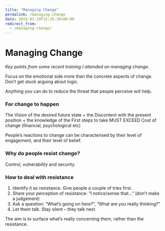 ```yaml
---
title: "Managing Change"
permalink: /managing-change
date: 2019-03-19T12:35:39+00:00
redirect_from:
  - /managing-change/
---
```


# Managing Change

*Key points from some recent training I attended on managing change.*

Focus on the emotional side more than the concrete aspects of change. Don’t get stuck arguing about logic.

Anything you can do to reduce the threat that people perceive will help.

### For change to happen

The Vision of the desired future state + the Discontent with the present position + the knowledge of the First steps to take MUST EXCEED Cost of change (financial, psychological etc)

People’s reactions to change can be characterised by their level of engagement, and their level of belief.

### Why do people resist change?

Control, vulnerability and security.

### How to deal with resistance

1. Identify it as resistance. Give people a couple of tries first.
2. Share your perception of resistance: “I notice/sense that…” (don’t make a judgement)
3. Ask a question: “What’s going on here?”, “What are you really thinking?”
4. Let them talk. Stay silent – they talk next.

The aim is to surface what’s really concerning them, rather than the resistance.